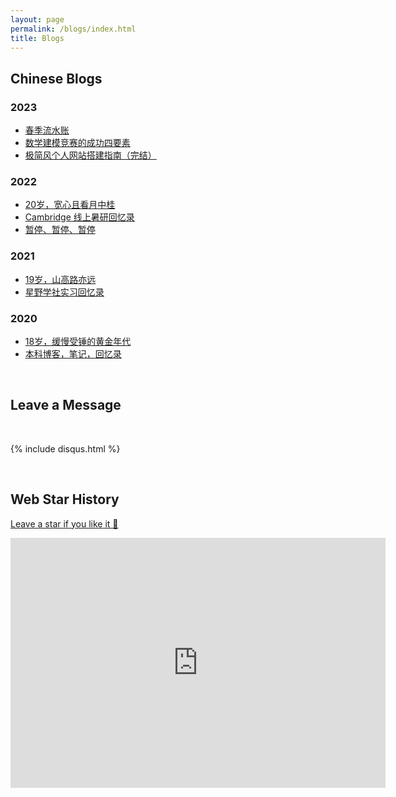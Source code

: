```yaml
---
layout: page
permalink: /blogs/index.html
title: Blogs
---
```


## Chinese Blogs

### 2023

- [春季流水账](https://stonepi.github.io/blogs/2023-1)
- [数学建模竞赛的成功四要素](https://caihanlin.com/blogs/team2023)
- [极简风个人网站搭建指南（完结）](https://caihanlin.com/blogs/web)

### 2022

- [20岁，宽心且看月中桂](https://caihanlin.com/blogs/20yrs)<br>
- [Cambridge 线上暑研回忆录](https://caihanlin.com/blogs/cambridge/)<br>
- [暂停、暂停、暂停](https://caihanlin.com/blogs/stop/)

### 2021

- [19岁，山高路亦远](https://caihanlin.com/blogs/19yrs)<br>
- [星野学社实习回忆录](https://caihanlin.com/blogs/star)

### 2020

- [18岁，缓慢受锤的黄金年代](https://caihanlin.com/blogs/18yrs)<br>
- [本科博客，笔记，回忆录](https://mieclance.club/)

<br>

## Leave a Message

<br>

{% include disqus.html %} 

<br>

## Web Star History

[Leave a star if you like it 🥰](https://github.com/GuangLun2000/GuangLun2000.github.io)

<iframe style="width:100%;height:auto;min-width:600px;min-height:400px;" src="https://star-history.com/embed?secret=Z2l0aHViX3BhdF8xMUFSVkxCRUEwVUplM1kxYnU1aG1UX3V1TUtTVjZhbnM2MHFIZnZlMkhweEpvaFVsdmdDVVZhYkEwTTBuYmtyZjhSRTI0UVMzTEd1R0hnVW5M#GuangLun2000/GuangLun2000.github.io&Date" frameBorder="0"></iframe>
